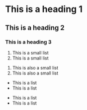 # This is a heading 1
## This is a heading 2
### This is a heading 3

1) This is a small list
1) This is a small list

1. This is also a small list
1. This is also a small list

* This is a list
* This is a list

- This is a list
- This is a list